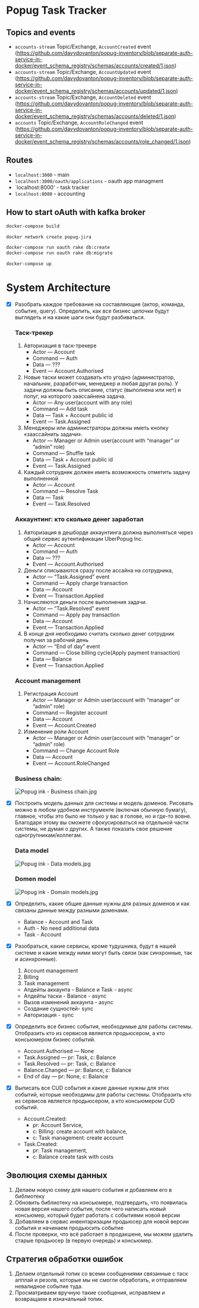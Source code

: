 # Popug Task Tracker

## Topics and events

- `accounts-stream` Topic/Exchange, `AccountCreated` event (https://github.com/davydovanton/popug-inventory/blob/separate-auth-service-in-docker/event_schema_registry/schemas/accounts/created/1.json)
- `accounts-stream` Topic/Exchange, `AccountUpdated` event (https://github.com/davydovanton/popug-inventory/blob/separate-auth-service-in-docker/event_schema_registry/schemas/accounts/updated/1.json)
- `accounts-stream` Topic/Exchange, `AccountDeleted` event (https://github.com/davydovanton/popug-inventory/blob/separate-auth-service-in-docker/event_schema_registry/schemas/accounts/deleted/1.json)
- `accounts` Topic/Exchange, `AccountRoleChanged` event (https://github.com/davydovanton/popug-inventory/blob/separate-auth-service-in-docker/event_schema_registry/schemas/accounts/role_changed/1.json)

## Routes

- `localhost:3000` - main
- `localhost:3000/oauth/applications` - oauth app managment
- `localhost:8000' - task tracker
- `localhost:8080` - accounting

## How to start oAuth with kafka broker

```bash
docker-compose build

docker network create popug-jira

docker-compose run oauth rake db:create
docker-compose run oauth rake db:migrate

docker-compose up
```

# System Architecture

- [x]  Разобрать каждое требование на составляющие (актор, команда, событие, query). Определить, как все бизнес цепочки будут выглядеть и на какие шаги они будут разбиваться.
    
    ### **Таск-трекер**
    
    1. Авторизация в таск-трекере
        - Actor — Account
        - Command — Auth
        - Data — ???
        - Event — Account.Authorised
    2. Новые таски может создавать кто угодно (администратор, начальник, разработчик, менеджер и любая другая роль). У задачи должны быть описание, статус (выполнена или нет) и попуг, на которого заассайнена задача.
        - Actor — Any user(account with any role)
        - Command — Add task
        - Data — Task + Account public id
        - Event — Task.Assigned
    3. Менеджеры или администраторы должны иметь кнопку «заассайнить задачи».
        - Actor — Manager or Admin user(account with “manager” or “admin” role)
        - Command — Shuffle task
        - Data — Task + Account public id
        - Event — Task.Assigned
    4. Каждый сотрудник должен иметь возможность отметить задачу выполненной
        - Actor — Account
        - Command — Resolve Task
        - Data — Task
        - Event — Task.Resolved
    
    ### **Аккаунтинг: кто сколько денег заработал**
    
    1. Авторизация в дешборде аккаунтинга должна выполняться через общий сервис аутентификации UberPopug Inc.
        - Actor — Account
        - Command — Auth
        - Data — ???
        - Event — Account.Authorised
    2. Деньги списываются сразу после ассайна на сотрудника, 
         - Actor — “Task.Assigned” event
         - Command — Apply charge transaction
         - Data — Account
         - Event — Transaction.Applied
    3. Начисляются деньги после выполнения задачи.
        - Actor — “Task.Resolved” event
        - Command — Apply pay transaction
        - Data —  Account
        - Event — Transaction.Applied
    4. В конце дня необходимо считать сколько денег сотрудник получил за рабочий день
        - Actor — “End of day” event
        - Command — Close billing cycle(Apply payment transaction)
        - Data — Balance
        - Event — Transaction.Applied
    
    ### **Account management**

    1. Регистрация Account
        - Actor — Manager or Admin user(account with “manager” or “admin” role)
        - Command —  Register account
        - Data — Account
        - Event — Account.Created
    2. Изменение роли Account
         - Actor — Manager or Admin user(account with “manager” or “admin” role)
         - Command — Change Account Role
         - Data — Account
         - Event — Account.RoleChanged
    
    ### Business chain:
    
    ![Popug ink - Business chain.jpg](images/Popug_ink_Business_chain.jpg)
        
- [x]  Построить модель данных для системы и модель доменов. Рисовать можно в любом удобном инструменте (включая обычную бумагу), главное, чтобы это было не только у вас в голове, но и где-то вовне. Благодаря этому вы сможете сфокусироваться на отдельной части системы, не думая о других. А также показать свое решение одногрупникам/коллегам.
    
    ### **Data model**
    
    ![Popug ink - Data models.jpg](images/Popug_ink_-_Data_models.jpg)
    
    ### **Domen model**
    
    ![Popug ink - Domain models.jpg](images/Popug_ink_-_Domain_models.jpg)
    
- [x]  Определить, какие общие данные нужны для разных доменов и как связаны данные между разными доменами.
    - Balance - Account and Task
    - Auth - No need additional data
    - Task - Account

- [x]  Разобраться, какие сервисы, кроме тудушника, будут в нашей системе и какие между ними могут быть связи (как синхронные, так и асинхронные).
    1. Account management
    2. Billing
    3. Task management
    
    - Апдейты аккаунта - Balance и Task - async
    - Апдейты таски - Balance - async
    - Вызов изменений аккаунта - async
    - Создание сущностей- sync
    - Авторизация - sync
    
- [x]  Определить все бизнес события, необходимые для работы системы. Отобразить кто из сервисов является продьюсером, а кто консьюмером бизнес событий.
    - Account.Authorised — None
    - Task.Assigned — pr: Task, c: Balance
    - Task.Resolved — pr: Task, c: Balance
    - Balance.Changed — pr: Balance, c: Balance
    - End of day — pr: None, c: Balance

- [x]  Выписать все CUD события и какие данные нужны для этих событий, которые необходимы для работы системы. Отобразить кто из сервисов является продьюсером, а кто консьюмером CUD событий.
    - Account.Created: 
      - pr: Account Service, 
      - c: Billing: create account with balance, 
      - c: Task management: create account
    - Task.Created: 
      - pr: Task management, 
      - c: Balance create task with costs

## Эволюция схемы данных

1. Делаем новую схему для нашего события и добавляем его в библиотеку
2. Обновить библиотеку на консьюмере, подтвердить, что появилась новая версия нашего события, после чего написать новый консьюмер, который будет работать с событиями новой версии
3. Добавляем в сервис инвентаризации продьюсер для новой версии события и начинаем продьюсить событие
4. После проверки, что всё работает в продакшене, мы можем удалить старые продьюсер (в первую очередь) и консьюмер.

## Стратегия обработки ошибок

1. Делаем отдельный топик со всеми сообщениями связанные с таск апплай и резолв, которые мы не смогли обработать, и отправляем невалидное событие туда.
2. Просматриваем вручную такие сообщения, исправляем и возвращаем в изначальный топик.